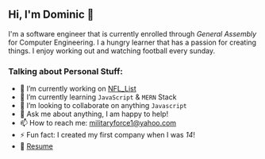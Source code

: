 ## Hi, I'm Dominic 👋


I'm a software engineer that is currently enrolled through *General Assembly* for Computer Engineering. I a hungry learner that has a passion for creating things. I enjoy working out and watching football every sunday.

### Talking about Personal Stuff:

- 🔭 I’m currently working on [NFL_List](https://github.com/fuentesdominic/NFL_List)
- 🌱 I’m currently learning `JavaScript` & `MERN` Stack
- 👯 I’m looking to collaborate on anything `Javascript`
- 💬 Ask me about anything, I am happy to help!
- 📫 How to reach me: militaryforce1@yahoo.com
- ⚡ Fun fact: I created my first company when I was *14*!
- 📝 [Resume](https://docs.google.com/document/d/1o3K0z0WXmDIdhnMsbR6pr8xgLFgdyP95zz16lhncAu4/edit?usp=sharing)

